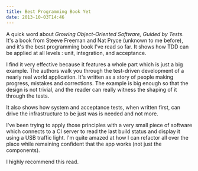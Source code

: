 ```yaml
---
title: Best Programming Book Yet
date: 2013-10-03T14:46
---
```


A quick word about *Growing Object-Oriented Software, Guided by Tests*. It's a book from Steeve Freeman and Nat Pryce (unknown to me before), and it's the best programming book I've read so far. It shows how TDD can be applied at all levels : unit, integration, and acceptance.

I find it very effective because it features a whole part which is just a big example. The authors walk you through the test-driven development of a nearly real world application. It's written as a story of people making progress, mistakes and corrections. The example is big enough so that the design is not trivial, and the reader can really witness the shaping of it through the tests.

It also shows how system and acceptance tests, when written first, can drive the infrastructure to be just was is needed and not more.

I've been trying to apply those principles with a very small piece of software which connects to a CI server to read the last build status and display it using a USB traffic light. I'm quite amazed at how I can refactor all over the place while remaining confident that the app works (not just the components).

I highly recommend this read.
